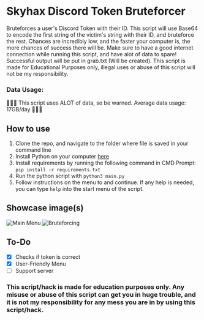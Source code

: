 # Skyhax Discord Token Bruteforcer
Bruteforces a user's Discord Token with their ID. This script will use Base64 to encode the first string of the victim's string with their ID, and bruteforce the rest. Chances are incredibly low, and the faster your computer is, the more chances of success there will be. Make sure to have a good internet connection while running this script, and have alot of data to spare! Successful output will be put in grab.txt (Will be created). This script is made for Educational Purposes only, illegal uses or abuse of this script will not be my responsibility.

### Data Usage:
🚨🚨🚨 This script uses ALOT of data, so be warned. Average data usage: 17GB/day 🚨🚨🚨

## How to use
1. Clone the repo, and navigate to the folder where file is saved in your command line
2. Install Python on your computer [here](https://www.python.org)
3. Install requirements by running the following command in CMD Prompt:
```pip install -r requirements.txt```
4. Run the python script with ```python3 main.py```
5. Follow instructions on the menu to and continue.
If any help is needed, you can type ``help`` into the start menu of the script.

## Showcase image(s)
![Main Menu](https://github.com/ChainedTears/Shadow_Bruteforcer/raw/main/showcasing/showcase.png)
![Bruteforcing](https://github.com/ChainedTears/Shadow_Bruteforcer/raw/main/showcasing/Screenshot%202022-10-13%208.44.42%20AM.png)

## To-Do
- [x] Checks if token is correct
- [x] User-Friendly Menu
- [ ] Support server

### This script/hack is made for education purposes only. Any misuse or abuse of this script can get you in huge trouble, and it is not my responsibility for any mess you are in by using this script/hack. 
